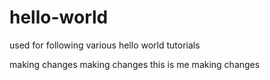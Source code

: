 # hello-world
used for following various hello world tutorials

making changes making changes this is me making changes
